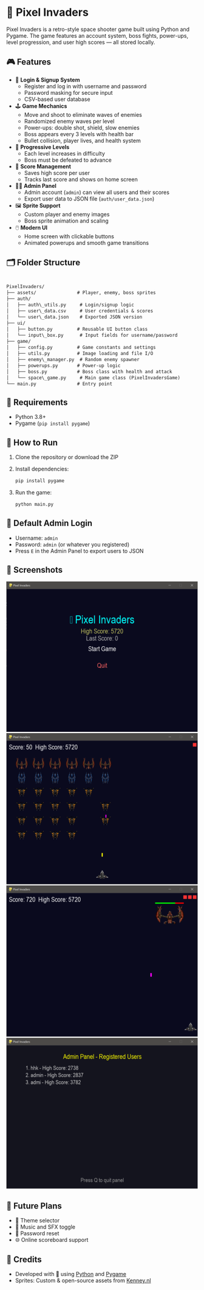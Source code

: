 # 🚀 Pixel Invaders

Pixel Invaders is a retro-style space shooter game built using Python and Pygame. The game features an account system, boss fights, power-ups, level progression, and user high scores — all stored locally.

## 🎮 Features

- 👤 **Login & Signup System**
  - Register and log in with username and password
  - Password masking for secure input
  - CSV-based user database
- 🕹️ **Game Mechanics**
  - Move and shoot to eliminate waves of enemies
  - Randomized enemy waves per level
  - Power-ups: double shot, shield, slow enemies
  - Boss appears every 3 levels with health bar
  - Bullet collision, player lives, and health system
- 🧱 **Progressive Levels**
  - Each level increases in difficulty
  - Boss must be defeated to advance
- 💾 **Score Management**
  - Saves high score per user
  - Tracks last score and shows on home screen
- 🧑‍💼 **Admin Panel**
  - Admin account (`admin`) can view all users and their scores
  - Export user data to JSON file (`auth/user_data.json`)
- 🖼️ **Sprite Support**
  - Custom player and enemy images
  - Boss sprite animation and scaling
- 🖱️ **Modern UI**
  - Home screen with clickable buttons
  - Animated powerups and smooth game transitions

## 🗂️ Folder Structure

```

PixelInvaders/
├── assets/               # Player, enemy, boss sprites
├── auth/
│   ├── auth\_utils.py     # Login/signup logic
│   ├── user\_data.csv     # User credentials & scores
│   └── user\_data.json    # Exported JSON version
├── ui/
│   ├── button.py         # Reusable UI button class
│   └── input\_box.py      # Input fields for username/password
├── game/
│   ├── config.py         # Game constants and settings
│   ├── utils.py          # Image loading and file I/O
│   ├── enemy\_manager.py  # Random enemy spawner
│   ├── powerups.py       # Power-up logic
│   ├── boss.py           # Boss class with health and attack
│   └── space\_game.py     # Main game class (PixelInvadersGame)
└── main.py               # Entry point

```


## 🧪 Requirements

- Python 3.8+
- Pygame (`pip install pygame`)

## 🚀 How to Run

1. Clone the repository or download the ZIP
2. Install dependencies:
   ```bash
   pip install pygame
   ```

3. Run the game:

   ```bash
   python main.py
   ```

## 👤 Default Admin Login

* Username: `admin`
* Password: `admin` (or whatever you registered)
* Press `E` in the Admin Panel to export users to JSON

## 📸 Screenshots

![Home Screen](assets/screenshots/home.png)
![Gameplay](assets/screenshots/gameplay.png)
![Boss Fight](assets/screenshots/boss.png)
![Admin Panel](assets/screenshots/admin_panel.png)

## 🧠 Future Plans

* 🎨 Theme selector
* 🎵 Music and SFX toggle
* 🔐 Password reset
* 🌐 Online scoreboard support

## 🙌 Credits

* Developed with 💙 using [Python](https://www.python.org/) and [Pygame](https://www.pygame.org/)
* Sprites: Custom & open-source assets from [Kenney.nl](https://kenney.nl/)
